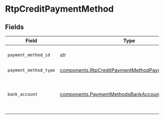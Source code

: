# RtpCreditPaymentMethod


## Fields

| Field                                                                                                                    | Type                                                                                                                     | Required                                                                                                                 | Description                                                                                                              |
| ------------------------------------------------------------------------------------------------------------------------ | ------------------------------------------------------------------------------------------------------------------------ | ------------------------------------------------------------------------------------------------------------------------ | ------------------------------------------------------------------------------------------------------------------------ |
| `payment_method_id`                                                                                                      | *str*                                                                                                                    | :heavy_check_mark:                                                                                                       | ID of the payment method.                                                                                                |
| `payment_method_type`                                                                                                    | [components.RtpCreditPaymentMethodPaymentMethodType](../../models/components/rtpcreditpaymentmethodpaymentmethodtype.md) | :heavy_check_mark:                                                                                                       | N/A                                                                                                                      |
| `bank_account`                                                                                                           | [components.PaymentMethodsBankAccount](../../models/components/paymentmethodsbankaccount.md)                             | :heavy_check_mark:                                                                                                       | A bank account as contained within a payment method.                                                                     |
